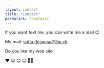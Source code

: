 ```yaml
---
layout: contact
title: "Contact"
permalink: /contact/
---
```



If you want text me, you can write me a mail 😌

My mail: sofia.desousa@liip.ch


Do you like my web site

♥️  😍  😊  😐  👎🏼